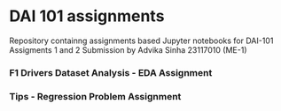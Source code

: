 # DAI 101 assignments

Repository containng assignments based Jupyter notebooks for DAI-101 Assigments 1 and 2
Submission by Advika Sinha 23117010 (ME-1)

### F1 Drivers Dataset Analysis - EDA Assignment

### Tips - Regression Problem Assignment
